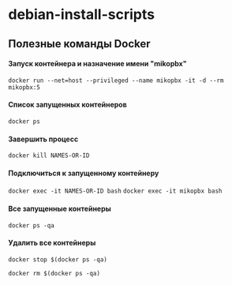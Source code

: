 # debian-install-scripts

## Полезные команды Docker
#### Запуск контейнера и назначение имени "mikopbx"
`docker run --net=host --privileged --name mikopbx -it -d --rm mikopbx:5`
#### Список запущенных контейнеров
`docker ps`
#### Завершить процесс
`docker kill NAMES-OR-ID`
#### Подключиться к запущенному контейнеру
`docker exec -it NAMES-OR-ID bash`
`docker exec -it mikopbx bash`

#### Все запущенные контейнеры
`docker ps -qa`

#### Удалить все контейнеры
`docker stop $(docker ps -qa)`

`docker rm $(docker ps -qa)`